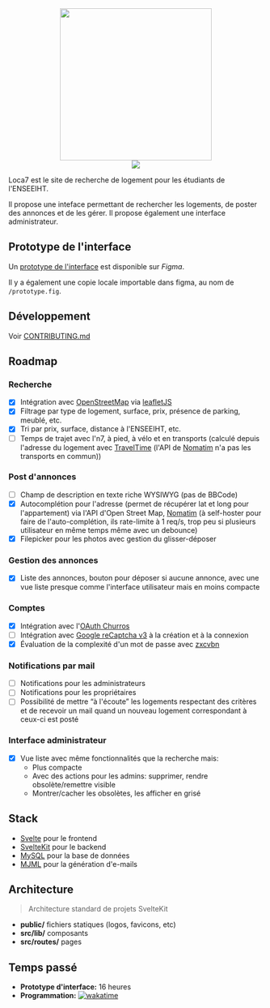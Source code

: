 <div align="center">
  <img width="300" src="public/loca7-wordmark.svg">
  <br>
  <a href="https://loca7.fr">
    <img src="https://status.inpt.fr/api/badge/293/status" />
  </a>
</div>

Loca7 est le site de recherche de logement pour les étudiants de l'ENSEEIHT.

Il propose une inteface permettant de rechercher les logements, de poster des annonces et de les gérer. Il propose également une interface administrateur.

## Prototype de l'interface

Un [prototype de l'interface](https://www.figma.com/file/Y6xMoifKInWIAGuGGdZp49/loca7?node-id=0%3A1&t=UtmI53RLcQkMtKkV-1) est disponible sur _Figma_.

Il y a également une copie locale importable dans figma, au nom de `/prototype.fig`.

## Développement

Voir [CONTRIBUTING.md](./CONTRIBUTING.md)

## Roadmap

### Recherche

- [x] Intégration avec [OpenStreetMap](https://www.openstreetmap.org) via [leafletJS](https://leafletjs.com)
- [x] Filtrage par type de logement, surface, prix, présence de parking, meublé, etc.
- [x] Tri par prix, surface, distance à l'ENSEEIHT, etc.
- [ ] Temps de trajet avec l'n7, à pied, à vélo et en transports (calculé depuis l'adresse du logement avec [TravelTime](https://docs.traveltime.com/api/) (l'API de [Nomatim]() n'a pas les transports en commun))

### Post d'annonces

- [ ] Champ de description en texte riche WYSIWYG (pas de BBCode)
- [x] Autocomplétion pour l'adresse (permet de récupérer lat et long pour l'appartement) via l'API d'Open Street Map, [Nomatim](https://nominatim.org/release-docs/develop/)
      (à self-hoster pour faire de l'auto-complétion, ils rate-limite à 1 req/s, trop peu si plusieurs utilisateur en même temps même avec un debounce)
- [x] Filepicker pour les photos avec gestion du glisser-déposer

### Gestion des annonces

- [x] Liste des annonces, bouton pour déposer si aucune annonce, avec une vue liste presque comme l'interface utilisateur mais en moins compacte

### Comptes

- [x] Intégration avec l'[OAuth Churros](https://wiki.inpt.fr/inp-net/public/oauth-churros)
- [ ] Intégration avec [Google reCaptcha v3](https://developers.google.com/recaptcha/docs/v3) à la création et à la connexion
- [x] Évaluation de la complexité d'un mot de passe avec [zxcvbn](https://github.com/dropbox/zxcvbn)

### Notifications par mail

- [ ] Notifications pour les administrateurs
- [ ] Notifications pour les propriétaires
- [ ] Possibilité de mettre “à l'écoute” les logements respectant des critères et de recevoir un mail quand un nouveau logement correspondant à ceux-ci est posté

### Interface administrateur

- [x] Vue liste avec même fonctionnalités que la recherche mais:
  - Plus compacte
  - Avec des actions pour les admins: supprimer, rendre obsolète/remettre visible
  - Montrer/cacher les obsolètes, les afficher en grisé

## Stack

- [Svelte](https://svelte.dev) pour le frontend
- [SvelteKit](https://kit.svelte.dev) pour le backend
- [MySQL](https://mysql.com) pour la base de données
- [MJML](https://mjml.io) pour la génération d'e-mails

## Architecture

> Architecture standard de projets SvelteKit

- **public/** fichiers statiques (logos, favicons, etc)
- **src/lib/** composants
- **src/routes/** pages

## Temps passé

- **Prototype d'interface:** 16 heures
- **Programmation:** [![wakatime](https://wakatime.com/badge/user/0054cecb-dd63-44eb-9e94-ed53ccb8506a/project/92917f76-b95c-4e47-bc96-986e5e983a37.svg)](https://wakatime.com/@ewen_lbh/projects/adljqhspbi)
